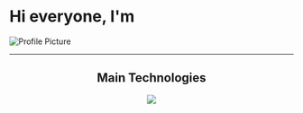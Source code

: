 <html>
<body>
    <h1>Hi everyone, I'm</h1>
    <img src="https://i.imgur.com/6KcaTyj.png" alt="Profile Picture">
    <hr>
<h2 align="center">Main Technologies</h2>
    <p align="center">
        <a href="https://skillicons.dev">
            <img src="https://skillicons.dev/icons?i=git,aws,docker,azure,cs,dotnet,github,git,mongodb,mysql,postman,postgres,visualstudio" />
        </a>
    </p>
</body>
</html>
